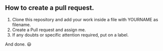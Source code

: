 ## How to create a pull request.

1. Clone this repository and add your work inside a file with YOURNAME as filename.
2. Create a Pull request and assign me. 
3. If any doubts or specific attention required, put on a label. 

And done. :smiley:
